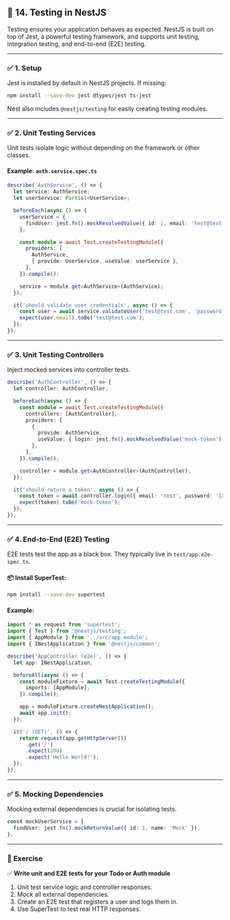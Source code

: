 
## 🔵 **14. Testing in NestJS**

Testing ensures your application behaves as expected. NestJS is built on top of Jest, a powerful testing framework, and supports unit testing, integration testing, and end-to-end (E2E) testing.

---

### ✅ 1. **Setup**

Jest is installed by default in NestJS projects. If missing:

```bash
npm install --save-dev jest @types/jest ts-jest
```

Nest also includes `@nestjs/testing` for easily creating testing modules.

---

### ✅ 2. **Unit Testing Services**

Unit tests isolate logic without depending on the framework or other classes.

#### Example: `auth.service.spec.ts`

```ts
describe('AuthService', () => {
  let service: AuthService;
  let userService: Partial<UserService>;

  beforeEach(async () => {
    userService = {
      findUser: jest.fn().mockResolvedValue({ id: 1, email: 'test@test.com' }),
    };

    const module = await Test.createTestingModule({
      providers: [
        AuthService,
        { provide: UserService, useValue: userService },
      ],
    }).compile();

    service = module.get<AuthService>(AuthService);
  });

  it('should validate user credentials', async () => {
    const user = await service.validateUser('test@test.com', 'password');
    expect(user.email).toBe('test@test.com');
  });
});
```

---

### ✅ 3. **Unit Testing Controllers**

Inject mocked services into controller tests.

```ts
describe('AuthController', () => {
  let controller: AuthController;

  beforeEach(async () => {
    const module = await Test.createTestingModule({
      controllers: [AuthController],
      providers: [
        {
          provide: AuthService,
          useValue: { login: jest.fn().mockResolvedValue('mock-token') },
        },
      ],
    }).compile();

    controller = module.get<AuthController>(AuthController);
  });

  it('should return a token', async () => {
    const token = await controller.login({ email: 'test', password: '1234' });
    expect(token).toBe('mock-token');
  });
});
```

---

### ✅ 4. **End-to-End (E2E) Testing**

E2E tests test the app as a black box. They typically live in `test/app.e2e-spec.ts`.

#### 📦 Install SuperTest:

```bash
npm install --save-dev supertest
```

#### Example:

```ts
import * as request from 'supertest';
import { Test } from '@nestjs/testing';
import { AppModule } from '../src/app.module';
import { INestApplication } from '@nestjs/common';

describe('AppController (e2e)', () => {
  let app: INestApplication;

  beforeAll(async () => {
    const moduleFixture = await Test.createTestingModule({
      imports: [AppModule],
    }).compile();

    app = moduleFixture.createNestApplication();
    await app.init();
  });

  it('/ (GET)', () => {
    return request(app.getHttpServer())
      .get('/')
      .expect(200)
      .expect('Hello World!');
  });
});
```

---

### ✅ 5. **Mocking Dependencies**

Mocking external dependencies is crucial for isolating tests.

```ts
const mockUserService = {
  findUser: jest.fn().mockReturnValue({ id: 1, name: 'Mock' }),
};
```

---

### 💪 Exercise

✅ **Write unit and E2E tests for your Todo or Auth module**

1. Unit test service logic and controller responses.
2. Mock all external dependencies.
3. Create an E2E test that registers a user and logs them in.
4. Use SuperTest to test real HTTP responses.

